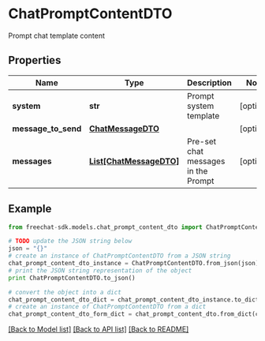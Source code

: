 # ChatPromptContentDTO

Prompt chat template content

## Properties
Name | Type | Description | Notes
------------ | ------------- | ------------- | -------------
**system** | **str** | Prompt system template | [optional] 
**message_to_send** | [**ChatMessageDTO**](ChatMessageDTO.md) |  | [optional] 
**messages** | [**List[ChatMessageDTO]**](ChatMessageDTO.md) | Pre-set chat messages in the Prompt | [optional] 

## Example

```python
from freechat-sdk.models.chat_prompt_content_dto import ChatPromptContentDTO

# TODO update the JSON string below
json = "{}"
# create an instance of ChatPromptContentDTO from a JSON string
chat_prompt_content_dto_instance = ChatPromptContentDTO.from_json(json)
# print the JSON string representation of the object
print ChatPromptContentDTO.to_json()

# convert the object into a dict
chat_prompt_content_dto_dict = chat_prompt_content_dto_instance.to_dict()
# create an instance of ChatPromptContentDTO from a dict
chat_prompt_content_dto_form_dict = chat_prompt_content_dto.from_dict(chat_prompt_content_dto_dict)
```
[[Back to Model list]](../README.md#documentation-for-models) [[Back to API list]](../README.md#documentation-for-api-endpoints) [[Back to README]](../README.md)


